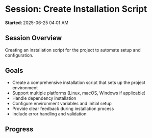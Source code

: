 # Session: Create Installation Script
**Started**: 2025-06-25 04:01 AM

## Session Overview
Creating an installation script for the project to automate setup and configuration.

## Goals
- Create a comprehensive installation script that sets up the project environment
- Support multiple platforms (Linux, macOS, Windows if applicable)
- Handle dependency installation
- Configure environment variables and initial setup
- Provide clear feedback during installation process
- Include error handling and validation

## Progress
<!-- Updates will be added here -->